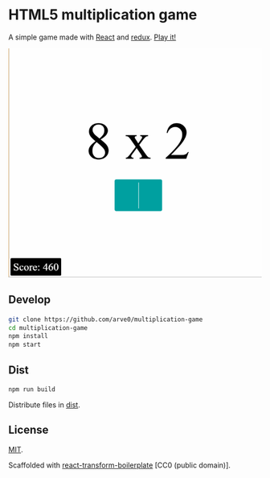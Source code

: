 # HTML5 multiplication game

A simple game made with [React] and [redux]. [Play it!]

![](demo.gif)

## Develop

```bash
git clone https://github.com/arve0/multiplication-game
cd multiplication-game
npm install
npm start
```

## Dist
```bash
npm run build
```
Distribute files in [dist](dist).

## License

[MIT](LICENSE).

Scaffolded with [react-transform-boilerplate] [CC0 (public domain)].

[React]: https://facebook.github.io/react/index.html
[redux]: http://redux.js.org/
[Play it!]: http://arve0.github.io/multiplication-game
[react-transform-boilerplate]: http://github.com/gaearon/react-transform-boilerplate

